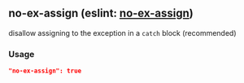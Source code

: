 <!-- Start:AutoDoc:: Modify `src/readme/rules.ts` and run `gulp readme` to update block -->
## no-ex-assign (eslint: [no-ex-assign](http://eslint.org/docs/rules/no-ex-assign))

disallow assigning to the exception in a `catch` block (recommended)

### Usage

```json
"no-ex-assign": true
```

<!-- End:AutoDoc -->
